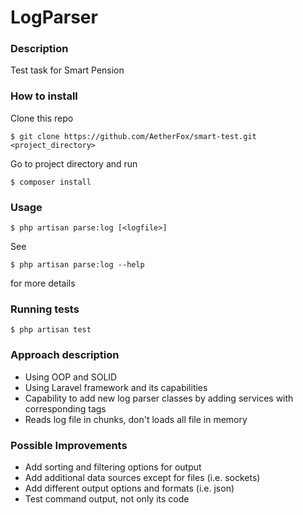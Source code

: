 # LogParser

### Description
Test task for Smart Pension

### How to install
Clone this repo
```
$ git clone https://github.com/AetherFox/smart-test.git <project_directory>
```
Go to project directory and run
```
$ composer install
```

### Usage
```
$ php artisan parse:log [<logfile>]
```
See
```
$ php artisan parse:log --help
```
for more details

### Running tests
```
$ php artisan test
```

### Approach description
- Using OOP and SOLID
- Using Laravel framework and its capabilities
- Capability to add new log parser classes by adding services with corresponding tags
- Reads log file in chunks, don't loads all file in memory

### Possible Improvements
- Add sorting and filtering options for output
- Add additional data sources except for files (i.e. sockets)
- Add different output options and formats (i.e. json)
- Test command output, not only its code
